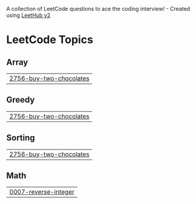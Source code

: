 A collection of LeetCode questions to ace the coding interview! - Created using [LeetHub v2](https://github.com/arunbhardwaj/LeetHub-2.0)
<!---LeetCode Topics Start-->
# LeetCode Topics
## Array
|  |
| ------- |
| [2756-buy-two-chocolates](https://github.com/Tanu7488/LeetCodeProblems/tree/master/2756-buy-two-chocolates) |
## Greedy
|  |
| ------- |
| [2756-buy-two-chocolates](https://github.com/Tanu7488/LeetCodeProblems/tree/master/2756-buy-two-chocolates) |
## Sorting
|  |
| ------- |
| [2756-buy-two-chocolates](https://github.com/Tanu7488/LeetCodeProblems/tree/master/2756-buy-two-chocolates) |
## Math
|  |
| ------- |
| [0007-reverse-integer](https://github.com/Tanu7488/LeetCodeProblems/tree/master/0007-reverse-integer) |
<!---LeetCode Topics End-->